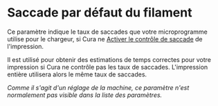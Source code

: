 Saccade par défaut du filament
====
Ce paramètre indique le taux de saccades que votre microprogramme utilise pour le chargeur, si Cura ne [Activer le contrôle de saccade](../speed/jerk_enabled.md) de l'impression.

Il est utilisé pour obtenir des estimations de temps correctes pour votre impression si Cura ne contrôle pas les taux de saccades. L'impression entière utilisera alors le même taux de saccades.

*Comme il s'agit d'un réglage de la machine, ce paramètre n'est normalement pas visible dans la liste des paramètres.*
